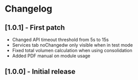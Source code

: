 # Changelog

## [1.0.1] - First patch
- Changed API timeout threshold from 5s to 15s
- Services tab noChangedw only visible when in test mode
- Fixed total volumen calculation when using consolidation
- Added PDF manual on module usage

## [1.0.0] - Initial release